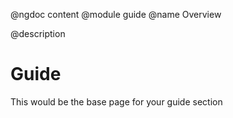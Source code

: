 @ngdoc content
@module guide
@name Overview

@description

# Guide 
This would be the base page for your guide section
